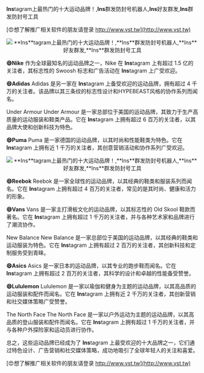 **Ins**tagram上最热门的十大运动品牌！,**Ins**群发防封号机器人,**Ins**好友群发,**Ins**群发防封号工具

[😍想了解推广相关软件的朋友请登录 http://www.vst.tw](http://www.vst.tw)

 <center><img src="https://vst.tw/MP4/tuiguang/png/2.png" alt="**Ins**tagram上最热门的十大运动品牌！,**Ins**群发防封号机器人,**Ins**好友群发,**Ins**群发防封号工具"></center>

**😄Nike**
作为全球最知名的运动品牌之一，Nike 在 **Ins**tagram 上有超过 1.5 亿的关注者，其标志性的 Swoosh 标志和广告活动在 **Ins**tagram 上广受欢迎。

**😄Adidas**
Adidas 是另一家在 **Ins**tagram 上备受欢迎的运动品牌，拥有超过 4 千万的关注者。该品牌以其三条纹的标志性设计和HYPEBEAST风格的协作系列而闻名。

Under Armour
Under Armour 是一家总部位于美国的运动品牌，其致力于生产高质量的运动服装和鞋类产品。它在 **Ins**tagram 上拥有超过 6 百万的关注者，以其品牌大使和创新科技为特色。

**😄Puma**
Puma 是一家德国的运动品牌，以其时尚和性能鞋类为特色。它在 **Ins**tagram 上拥有近 1 千万的关注者，其创意营销活动和协作系列广受欢迎。

 <center><img src="https://vst.tw/MP4/tuiguang/png/4.png" alt="**Ins**tagram上最热门的十大运动品牌！,**Ins**群发防封号机器人,**Ins**好友群发,**Ins**群发防封号工具"></center>

**😄Reebok**
Reebok 是一家全球性的运动品牌，以其经典的鞋类和服装系列而闻名。它在 **Ins**tagram 上拥有超过 4 百万的关注者，常见的是其时尚、健康和活力的形象。

**😄Vans**
Vans 是一家主打滑板文化的运动品牌，以其标志性的 Old Skool 鞋款而著名。它在 **Ins**tagram 上拥有超过 1 千万的关注者，并与各种艺术家和品牌进行了潮流协作。

New Balance
New Balance 是一家总部位于美国的运动品牌，以其经典的鞋类和运动服装为特色。它在 **Ins**tagram 上拥有超过 2 百万的关注者，其创新科技和定制服务受到青睐。

**😄Asics**
Asics 是一家日本的运动品牌，以其专业的跑步鞋而闻名。它在 **Ins**tagram 上拥有超过 2 百万的关注者，其科学的设计和卓越的性能备受赞誉。

**😄Lululemon**
Lululemon 是一家以瑜伽和健身为主题的运动品牌，以其高品质的运动服装和配件而闻名。它在 **Ins**tagram 上拥有近 2 千万的关注者，其创新营销和社交媒体策略广受赞誉。

The North Face
The North Face 是一家以户外运动为主题的运动品牌，以其高品质的登山服装和配件而闻名。它在 **Ins**tagram 上拥有超过 1 千万的关注者，并与各种户外探险家和运动员进行协作。

总之，这些运动品牌已经成为了 **Ins**tagram 上最受欢迎的十大品牌之一，它们通过特色设计、广告营销和社交媒体策略，成功地吸引了全球年轻人的关注和喜爱。

[😍想了解推广相关软件的朋友请登录 http://www.vst.tw](http://www.vst.tw)




